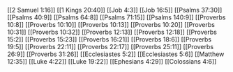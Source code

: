 [[2 Samuel 1:16]]
[[1 Kings 20:40]]
[[Job 4:3]]
[[Job 16:5]]
[[Psalms 37:30]]
[[Psalms 40:9]]
[[Psalms 64:8]]
[[Psalms 71:15]]
[[Psalms 140:9]]
[[Proverbs 10:8]]
[[Proverbs 10:10]]
[[Proverbs 10:13]]
[[Proverbs 10:20]]
[[Proverbs 10:31]]
[[Proverbs 10:32]]
[[Proverbs 12:13]]
[[Proverbs 12:18]]
[[Proverbs 15:2]]
[[Proverbs 15:23]]
[[Proverbs 16:21]]
[[Proverbs 18:6]]
[[Proverbs 19:5]]
[[Proverbs 22:11]]
[[Proverbs 22:17]]
[[Proverbs 25:11]]
[[Proverbs 26:9]]
[[Proverbs 31:26]]
[[Ecclesiastes 5:2]]
[[Ecclesiastes 5:6]]
[[Matthew 12:35]]
[[Luke 4:22]]
[[Luke 19:22]]
[[Ephesians 4:29]]
[[Colossians 4:6]]
